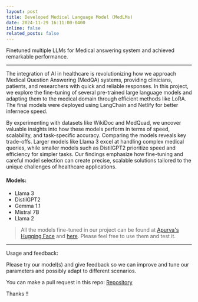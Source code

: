 ```yaml
---
layout: post
title: Developed Medical Language Model (MedLMs)
date: 2024-11-29 16:11:00-0400
inline: false
related_posts: false
---
```


Finetuned multiple LLMs for Medical answering system and achieved remarkable performance.

---


The integration of AI in healthcare is revolutionizing how we approach Medical Question Answering (MedQA) systems, providing clinicians, patients, and researchers with quick and reliable responses. In this project, we explore the fine-tuning of several pre-trained large language models and adapting them to the medical domain through efficient methods like LoRA. The final models were deployed using LangChain and Netlify for better infernece speed.

By experimenting with datasets like WikiDoc and MedQuad, we uncover valuable insights into how these models perform in terms of speed, scalability, and task-specific accuracy. Comparing the models reveals key trade-offs. Larger models like Llama 3 excel at handling complex medical queries, while smaller models such as DistilGPT2 prioritize speed and efficiency for simpler tasks. Our findings emphasize how fine-tuning and careful model selection can create precise, scalable solutions tailored to the unique challenges of healthcare applications.

<!-- Jean shorts raw denim Vice normcore, art party High Life PBR skateboard stumptown vinyl kitsch. Four loko meh 8-bit, tousled banh mi tilde forage Schlitz dreamcatcher twee 3 wolf moon. Chambray asymmetrical paleo salvia, sartorial umami four loko master cleanse drinking vinegar brunch. <a href="https://www.pinterest.com">Pinterest</a> DIY authentic Schlitz, hoodie Intelligentsia butcher trust fund brunch shabby chic Kickstarter forage flexitarian. Direct trade <a href="https://en.wikipedia.org/wiki/Cold-pressed_juice">cold-pressed</a> meggings stumptown plaid, pop-up taxidermy. Hoodie XOXO fingerstache scenester Echo Park. Plaid ugh Wes Anderson, freegan pug selvage fanny pack leggings pickled food truck DIY irony Banksy. -->

#### Models:

<ul>
    <li>Llama 3</li>
    <li>DistilGPT2</li>
    <li>Gemma 1.1</li>
    <li>Mistral 7B</li>
    <li>Llama 2</li>
</ul>

> All the models fine-tuned in our project can be found at <a href="https://huggingface.co/Apurva3509">Apurva's Hugging Face</a> and <a href="https://huggingface.co/abhilash2599">here</a>. Please feel free to use them and test it.

---

Usage and feedback:

Please try our model(s) and give feedback so we can improve and tune our parameters and possibly adapt to different scenarios.

You can make a pull request in this repo: <a href="https://github.com/Apurva3509/MedLMs/pulls">Repository</a>

Thanks !!
